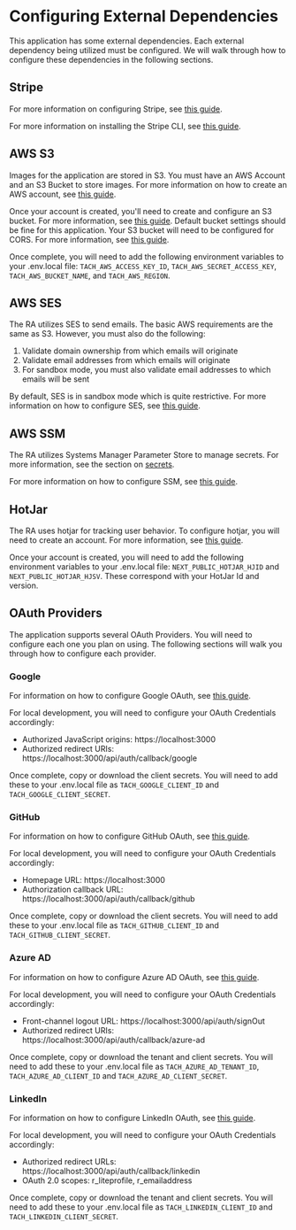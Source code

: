 # Configuring External Dependencies

This application has some external dependencies. Each external dependency being utilized must be configured. We will walk through how to configure these dependencies in the following sections.

## Stripe

For more information on configuring Stripe, see [this guide](https://stripe.com/docs/development/quickstart).

For more information on installing the Stripe CLI, see [this guide](https://stripe.com/docs/stripe-cli).

## AWS S3

Images for the application are stored in S3. You must have an AWS Account and an S3 Bucket to store images. For more information on how to create an AWS account, see [this guide](https://docs.aws.amazon.com/accounts/latest/reference/manage-acct-creating.html).

Once your account is created, you'll need to create and configure an S3 bucket. For more information, see [this guide](https://docs.aws.amazon.com/AmazonS3/latest/userguide/create-bucket-overview.html). Default bucket settings should be fine for this application. Your S3 bucket will need to be configured for CORS. For more information, see [this guide](https://docs.aws.amazon.com/AmazonS3/latest/userguide/ManageCorsUsing.html).

Once complete, you will need to add the following environment variables to your .env.local file: `TACH_AWS_ACCESS_KEY_ID`, `TACH_AWS_SECRET_ACCESS_KEY`, `TACH_AWS_BUCKET_NAME`, and `TACH_AWS_REGION`.

## AWS SES

The RA utilizes SES to send emails. The basic AWS requirements are the same as S3. However, you must also do the following:

1. Validate domain ownership from which emails will originate
2. Validate email addresses from which emails will originate
3. For sandbox mode, you must also validate email addresses to which emails will be sent

By default, SES is in sandbox mode which is quite restrictive. For more information on how to configure SES, see [this guide](https://docs.aws.amazon.com/ses/latest/DeveloperGuide/quick-start.html).

## AWS SSM

The RA utilizes Systems Manager Parameter Store to manage secrets. For more information, see the section on [secrets](/docs/secrets.md).

For more information on how to configure SSM, see [this guide](https://docs.aws.amazon.com/systems-manager/latest/userguide/systems-manager-parameter-store.html).

## HotJar

The RA uses hotjar for tracking user behavior. To configure hotjar, you will need to create an account. For more information, see [this guide](https://help.hotjar.com/hc/en-us/articles/115011789248-Getting-Started-with-Hotjar).

Once your account is created, you will need to add the following environment variables to your .env.local file: `NEXT_PUBLIC_HOTJAR_HJID` and `NEXT_PUBLIC_HOTJAR_HJSV`. These correspond with your HotJar Id and version.

## OAuth Providers

The application supports several OAuth Providers. You will need to configure each one you plan on using. The following sections will walk you through how to configure each provider.

### Google

For information on how to configure Google OAuth, see [this guide](https://support.google.com/cloud/answer/6158849?hl=en).

For local development, you will need to configure your OAuth Credentials accordingly:

- Authorized JavaScript origins: https://localhost:3000
- Authorized redirect URIs: https://localhost:3000/api/auth/callback/google

Once complete, copy or download the client secrets. You will need to add these to your .env.local file as `TACH_GOOGLE_CLIENT_ID` and `TACH_GOOGLE_CLIENT_SECRET`.

### GitHub

For information on how to configure GitHub OAuth, see [this guide](https://docs.github.com/en/apps/oauth-apps/building-oauth-apps/creating-an-oauth-app).

For local development, you will need to configure your OAuth Credentials accordingly:

- Homepage URL: https://localhost:3000
- Authorization callback URL: https://localhost:3000/api/auth/callback/github

Once complete, copy or download the client secrets. You will need to add these to your .env.local file as `TACH_GITHUB_CLIENT_ID` and `TACH_GITHUB_CLIENT_SECRET`.

### Azure AD

For information on how to configure Azure AD OAuth, see [this guide](https://learn.microsoft.com/en-us/azure/active-directory/develop/quickstart-register-app).

For local development, you will need to configure your OAuth Credentials accordingly:

- Front-channel logout URL: https://localhost:3000/api/auth/signOut
- Authorized redirect URIs: https://localhost:3000/api/auth/callback/azure-ad

Once complete, copy or download the tenant and client secrets. You will need to add these to your .env.local file as `TACH_AZURE_AD_TENANT_ID`, `TACH_AZURE_AD_CLIENT_ID` and `TACH_AZURE_AD_CLIENT_SECRET`.

### LinkedIn

For information on how to configure LinkedIn OAuth, see [this guide](https://learn.microsoft.com/en-us/linkedin/shared/authentication/authorization-code-flow?context=linkedin%2Fcontext&tabs=HTTPS1).

For local development, you will need to configure your OAuth Credentials accordingly:

- Authorized redirect URLs: https://localhost:3000/api/auth/callback/linkedin
- OAuth 2.0 scopes: r_liteprofile, r_emailaddress

Once complete, copy or download the tenant and client secrets. You will need to add these to your .env.local file as `TACH_LINKEDIN_CLIENT_ID` and `TACH_LINKEDIN_CLIENT_SECRET`.
